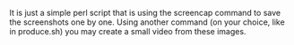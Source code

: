 It is just a simple perl script that is using the screencap command to save the screenshots one by one.
Using another command (on your choice, like in produce.sh) you may create a small video from these images.
